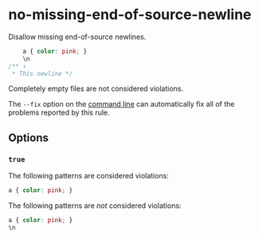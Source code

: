 # no-missing-end-of-source-newline

Disallow missing end-of-source newlines.

```css
    a { color: pink; }
    \n
/** ↑
 * This newline */
```

Completely empty files are not considered violations.

The `--fix` option on the [command line](../../../docs/user-guide/usage/cli.md#autofixing-errors) can automatically fix all of the problems reported by this rule.

## Options

### `true`

The following patterns are considered violations:

```css
a { color: pink; }
```

The following patterns are *not* considered violations:

```css
a { color: pink; }
\n
```
